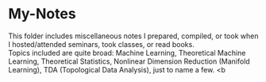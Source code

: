 # My-Notes
This folder includes miscellaneous notes I prepared, compiled, or took when I hosted/attended seminars, took classes, or read books. <br>
Topics included are quite broad: Machine Learning, Theoretical Machine Learning, Theoretical Statistics, 
Nonlinear Dimension Reduction (Manifold Learning), TDA (Topological Data Analysis), just to name a few. <b
